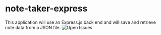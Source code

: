 # note-taker-express
This application will use an Express.js back end and will save and retrieve note data from a JSON file.
![Open Issues](https://img.shields.io/github/issues-raw/wizzle13/note-taker-express?style=plastic)